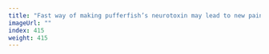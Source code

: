 ```yaml
---
title: "Fast way of making pufferfish’s neurotoxin may lead to new pain drugs"
imageUrl: ""
index: 415
weight: 415
---
```

